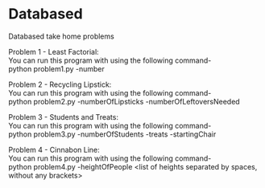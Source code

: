 # Databased
Databased take home problems

Problem 1 - Least Factorial:   
You can run this program with using the following command-  
python problem1.py -number <the amount of n without the brackets>


Problem 2 - Recycling Lipstick:  
You can run this program with using the following command-  
python problem2.py -numberOfLipsticks <number of Lipsticks without the brackets> -numberOfLeftoversNeeded <number of leftovers needed without the brackets>

Problem 3 - Students and Treats:  
You can run this program with using the following command-  
python problem3.py -numberOfStudents <number of students without the brackets> -treats <total treats without the brackets> -startingChair <starting chair without the brackets>

Problem 4 - Cinnabon Line:  
You can run this program with using the following command-  
python problem4.py -heightOfPeople <list of heights separated by spaces, without any brackets>

